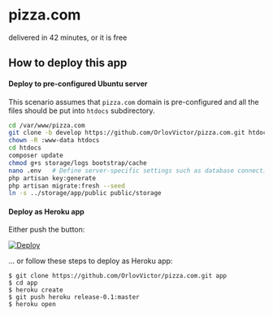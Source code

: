 # pizza.com
delivered in 42 minutes, or it is free

## How to deploy this app

#### Deploy to pre-configured Ubuntu server

This scenario assumes that `pizza.com` domain is pre-configured
and all the files should be put into `htdocs` subdirectory.

```bash
cd /var/www/pizza.com
git clone -b develop https://github.com/OrlovVictor/pizza.com.git htdocs
chown -R :www-data htdocs
cd htdocs
composer update
chmod g+s storage/logs bootstrap/cache
nano .env   # Define server-specific settings such as database connection.
php artisan key:generate
php artisan migrate:fresh --seed
ln -s ../storage/app/public public/storage
```

#### Deploy as Heroku app

Either push the button:

[![Deploy](https://www.herokucdn.com/deploy/button.svg)](https://heroku.com/deploy)

... or follow these steps to deploy as Heroku app:

```
$ git clone https://github.com/OrlovVictor/pizza.com.git app
$ cd app
$ heroku create
$ git push heroku release-0.1:master
$ heroku open
```
